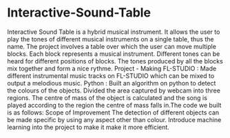 # Interactive-Sound-Table
Interactive Sound Table is a hybrid musical instrument. It allows the user to play the tones of different musical instruments  on a single table, thus the name. The project involves a table over which the user can move multiple blocks. Each block represents a musical instrument. Different tones can be heard for different positions of blocks. The tones produced by all the blocks mix together and form a nice rythme.
Project - Making
FL-STUDIO : Made different instrumental music tracks on FL-STUDIO which can be mixed to output a melodious music. 
Python : Built an algorithm on python to detect the colours of the objects. Divided the area captured by webcam into three regions. The centre of mass of the object is calculated and the song is played according to the region the centre of mass falls in.The code we built is as follows:
Scope of Improvement
The detection of different objects can be made specific by using any aspect other than colour.
Introduce machine learning into the project to make it make it more efficient.


